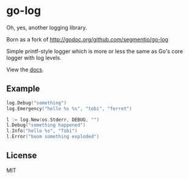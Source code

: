 
# go-log

  Oh, yes, another logging library.

  Born as a fork of http://godoc.org/github.com/segmentio/go-log

  Simple printf-style logger which is more or less the same as Go's core
  logger with log levels.

  View the [docs](http://godoc.org/github.com/daddye/go-log).

## Example

```go
log.Debug("something")
log.Emergency("hello %s %s", "tobi", "ferret")

l := log.New(os.Stderr, DEBUG, "")
l.Debug("something happened")
l.Info("hello %s", "Tobi")
l.Error("boom something exploded")
```

## License

 MIT
